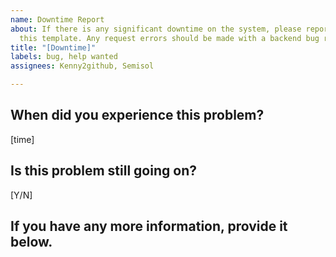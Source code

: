 ```yaml
---
name: Downtime Report
about: If there is any significant downtime on the system, please report it using
  this template. Any request errors should be made with a backend bug report template.
title: "[Downtime]"
labels: bug, help wanted
assignees: Kenny2github, Semisol

---
```


## When did you experience this problem?
[time]
## Is this problem still going on?
[Y/N]
## If you have any more information, provide it below.
